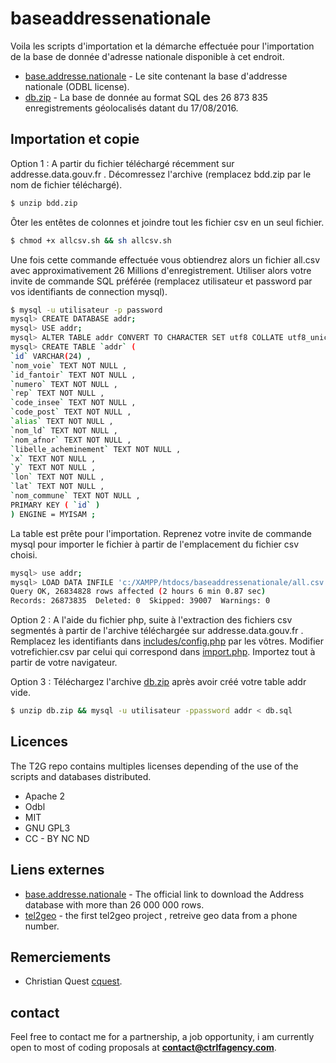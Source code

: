 # baseaddressenationale
Voila les scripts d'importation et la démarche effectuée pour l'importation de la base de donnée d'adresse nationale disponible à cet endroit.

* [base.addresse.nationale] - Le site contenant la base d'addresse nationale (ODBL license).
* [db.zip] - La base de donnée au format SQL des 26 873 835 enregistrements géolocalisés datant du 17/08/2016.



## Importation et copie
Option 1 : A partir du fichier téléchargé récemment sur addresse.data.gouv.fr .
Décomressez l'archive (remplacez bdd.zip par le nom de fichier téléchargé).
```sh
$ unzip bdd.zip

```
Ôter les entêtes de colonnes et joindre tout les fichier csv en un seul fichier.
```sh
$ chmod +x allcsv.sh && sh allcsv.sh

```
Une fois cette commande effectuée vous obtiendrez alors un fichier all.csv avec approximativement 26 Millions d'enregistrement.
Utiliser alors votre invite de commande SQL préférée (remplacez utilisateur et password par vos identifiants de connection mysql).

```sh
$ mysql -u utilisateur -p password
mysql> CREATE DATABASE addr;
mysql> USE addr;
mysql> ALTER TABLE addr CONVERT TO CHARACTER SET utf8 COLLATE utf8_unicode_ci;
mysql> CREATE TABLE `addr` (
`id` VARCHAR(24) , 
`nom_voie` TEXT NOT NULL , 
`id_fantoir` TEXT NOT NULL , 
`numero` TEXT NOT NULL , 
`rep` TEXT NOT NULL , 
`code_insee` TEXT NOT NULL , 
`code_post` TEXT NOT NULL , 
`alias` TEXT NOT NULL , 
`nom_ld` TEXT NOT NULL , 
`nom_afnor` TEXT NOT NULL , 
`libelle_acheminement` TEXT NOT NULL , 
`x` TEXT NOT NULL , 
`y` TEXT NOT NULL , 
`lon` TEXT NOT NULL , 
`lat` TEXT NOT NULL , 
`nom_commune` TEXT NOT NULL , 
PRIMARY KEY ( `id` ) 
) ENGINE = MYISAM ; 
```
La table est prête pour l'importation.
Reprenez votre invite de commande mysql pour importer le fichier à partir de l'emplacement du fichier csv choisi.
```sh
mysql> use addr;
mysql> LOAD DATA INFILE 'c:/XAMPP/htdocs/baseaddressenationale/all.csv' IGNORE  INTO TABLE addr FIELDS TERMINATED BY ';' ENCLOSED BY '"' LINES TERMINATED BY '\n' ;
Query OK, 26834828 rows affected (2 hours 6 min 0.87 sec)
Records: 26873835  Deleted: 0  Skipped: 39007  Warnings: 0 
```
Option 2 :
A l'aide du fichier php, suite à l'extraction des fichiers csv segmentés à partir de l'archive téléchargée sur addresse.data.gouv.fr .
Remplacez les identifiants dans [includes/config.php] par les vôtres. Modifier votrefichier.csv par celui qui correspond dans [import.php].
Importez tout à partir de votre navigateur.

Option 3 : 
Téléchargez l'archive [db.zip] après avoir créé votre table addr vide.

```sh
$ unzip db.zip && mysql -u utilisateur -ppassword addr < db.sql
```

## Licences
The T2G repo contains multiples licenses depending of the use of the scripts and databases distributed.
* Apache 2
* Odbl
* MIT
* GNU GPL3
* CC - BY NC ND

## Liens externes
* [base.addresse.nationale] -   The official link to download the Address database with more than 26 000 000 rows.
* [tel2geo] - the first tel2geo project , retreive geo data from a phone number.

## Remerciements	
* Christian Quest [cquest].

## contact
Feel free to contact me for a partnership, a job opportunity, i am currently open to most of coding proposals at **contact@ctrlfagency.com**.



[comment]: #
   [data.gouv.fr]: <http://www.data.gouv.fr/fr/>
   [tel2geo]: <https://tel2geo.fr>
   [base.addresse.nationale]: <http://adresse.data.gouv.fr/>
   [includes/config.php]: <https://github.com/tel2geo/t2g/tree/master/baseaddressenationale/includes/config.php>
   [import.php]: <https://github.com/tel2geo/t2g/tree/master/baseaddressenationale/import.php>
   [db.zip]: <https://drive.google.com/open?id=0B9WwPoU4qOvncXNNcXphbUN5a3c>
   [cquest]: <https://forum.etalab.gouv.fr/users/cquest>

  

